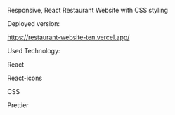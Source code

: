 Responsive, React Restaurant Website with CSS styling

Deployed version:

https://restaurant-website-ten.vercel.app/

Used Technology:

React

React-icons

CSS

Prettier
